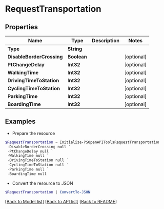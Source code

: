 # RequestTransportation
## Properties

Name | Type | Description | Notes
------------ | ------------- | ------------- | -------------
**Type** | **String** |  | 
**DisableBorderCrossing** | **Boolean** |  | [optional] 
**PtChangeDelay** | **Int32** |  | [optional] 
**WalkingTime** | **Int32** |  | [optional] 
**DrivingTimeToStation** | **Int32** |  | [optional] 
**CyclingTimeToStation** | **Int32** |  | [optional] 
**ParkingTime** | **Int32** |  | [optional] 
**BoardingTime** | **Int32** |  | [optional] 

## Examples

- Prepare the resource
```powershell
$RequestTransportation = Initialize-PSOpenAPIToolsRequestTransportation  -Type null `
 -DisableBorderCrossing null `
 -PtChangeDelay null `
 -WalkingTime null `
 -DrivingTimeToStation null `
 -CyclingTimeToStation null `
 -ParkingTime null `
 -BoardingTime null
```

- Convert the resource to JSON
```powershell
$RequestTransportation | ConvertTo-JSON
```

[[Back to Model list]](../README.md#documentation-for-models) [[Back to API list]](../README.md#documentation-for-api-endpoints) [[Back to README]](../README.md)

